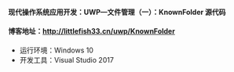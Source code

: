 #### 现代操作系统应用开发：UWP—文件管理（一）：KnownFolder 源代码

#### 博客地址：http://littlefish33.cn/uwp/KnownFolder

- 运行环境：Windows 10
- 开发工具：Visual Studio 2017

